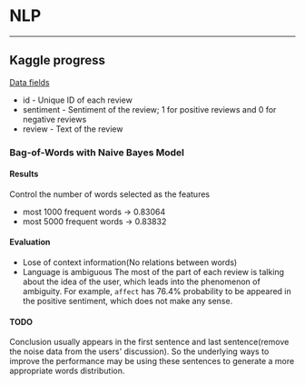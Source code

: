 # NLP

---
## Kaggle progress

[Data fields](https://www.kaggle.com/c/word2vec-nlp-tutorial)
- id - Unique ID of each review
- sentiment - Sentiment of the review; 1 for positive reviews and 0 for negative reviews
- review - Text of the review

### Bag-of-Words with Naive Bayes Model
#### Results
Control the number of words selected as the features
- most 1000 frequent words -> 0.83064
- most 5000 frequent words -> 0.83832

#### Evaluation
- Lose of context information(No relations between words)
- Language is ambiguous
The most of the part of each review is talking about the idea of the user, which leads into the phenomenon of ambiguity. For example, `affect` has 76.4% probability to be appeared in the positive sentiment, which does not make any sense.

#### TODO
Conclusion usually appears in the first sentence and last sentence(remove the noise data from the users' discussion). So the underlying ways to improve the performance may be using these sentences to generate a more appropriate words distribution.